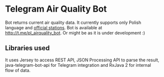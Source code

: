 # Telegram Air Quality Bot

Bot returns current air quality data. It currently supports only Polish language and [official stations](http://powietrze.gios.gov.pl/).
Bot is available at http://t.me/pl_airquality_bot. Or might be as it is under development :)

## Libraries used

It uses Jersey to access REST API, JSON Processing API to parse the result, java-telegram-bot-api for Telegram integration and RxJava 2 for internal flow of data.
